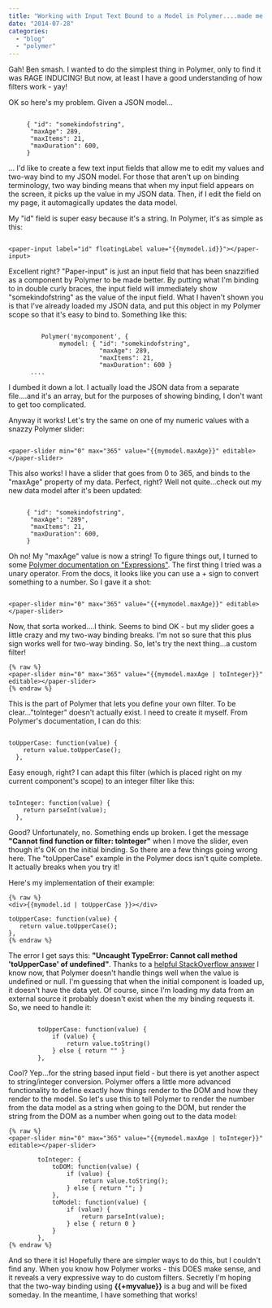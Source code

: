```yaml
---
title: "Working with Input Text Bound to a Model in Polymer....made me angry"
date: "2014-07-28"
categories:
  - "blog"
  - "polymer"
---
```


Gah! Ben smash. I wanted to do the simplest thing in Polymer, only to find it was RAGE INDUCING! But now, at least I have a good understanding of how filters work - yay!

OK so here's my problem. Given a JSON model...

```

     { "id": "somekindofstring",
      "maxAge": 289,
      "maxItems": 21,
      "maxDuration": 600,
     }
```

... I'd like to create a few text input fields that allow me to edit my values and two-way bind to my JSON model. For those that aren't up on binding terminology, two way binding means that when my input field appears on the screen, it picks up the value in my JSON data. Then, if I edit the field on my page, it automagically updates the data model.

My "id" field is super easy because it's a string. In Polymer, it's as simple as this:

```

<paper-input label="id" floatingLabel value="{{mymodel.id}}"></paper-input>
```

Excellent right? "Paper-input" is just an input field that has been snazzified as a component by Polymer to be made better. By putting what I'm binding to in double curly braces, the input field will immediately show "somekindofstring" as the value of the input field. What I haven't shown you is that I've already loaded my JSON data, and put this object in my Polymer scope so that it's easy to bind to. Something like this:

```

         Polymer('mycomponent', {
              mymodel: { "id": "somekindofstring",
                         "maxAge": 289,
                         "maxItems": 21,
                         "maxDuration": 600 }
      ....

```

I dumbed it down a lot. I actually load the JSON data from a separate file....and it's an array, but for the purposes of showing binding, I don't want to get too complicated.

Anyway it works! Let's try the same on one of my numeric values with a snazzy Polymer slider:

```

<paper-slider min="0" max="365" value="{{mymodel.maxAge}}" editable></paper-slider>
```

This also works! I have a slider that goes from 0 to 365, and binds to the "maxAge" property of my data. Perfect, right? Well not quite...check out my new data model after it's been updated:

```

     { "id": "somekindofstring",
      "maxAge": "289",
      "maxItems": 21,
      "maxDuration": 600,
     }
```

Oh no! My "maxAge" value is now a string! To figure things out, I turned to some [Polymer documentation on "Expressions"](http://www.polymer-project.org/docs/polymer/expressions.html). The first thing I tried was a unary operator. From the docs, it looks like you can use a + sign to convert something to a number. So I gave it a shot:

```

<paper-slider min="0" max="365" value="{{+mymodel.maxAge}}" editable></paper-slider>
```

Now, that sorta worked....I think. Seems to bind OK - but my slider goes a little crazy and my two-way binding breaks. I'm not so sure that this plus sign works well for two-way binding. So, let's try the next thing...a custom filter!

```
{% raw %}
<paper-slider min="0" max="365" value="{{mymodel.maxAge | toInteger}}" editable></paper-slider>
{% endraw %}
```

This is the part of Polymer that lets you define your own filter. To be clear..."toInteger" doesn't actually exist. I need to create it myself. From Polymer's documentation, I can do this:

```

toUpperCase: function(value) {
    return value.toUpperCase();
  },
```

Easy enough, right? I can adapt this filter (which is placed right on my current component's scope) to an integer filter like this:

```

toInteger: function(value) {
    return parseInt(value);
  },
```

Good? Unfortunately, no. Something ends up broken. I get the message **"Cannot find function or filter: toInteger"** when I move the slider, even though it's OK on the initial binding. So there are a few things going wrong here. The "toUpperCase" example in the Polymer docs isn't quite complete. It actually breaks when you try it!

Here's my implementation of their example:

```
{% raw %}
<div>{{mymodel.id | toUpperCase }}></div>

toUpperCase: function(value) {
   return value.toUpperCase();
},
{% endraw %}
```

The error I get says this: **"Uncaught TypeError: Cannot call method 'toUpperCase' of undefined"**. Thanks to a [helpful StackOverflow answer](http://stackoverflow.com/questions/23681366/polymer-custom-filters) I know now, that Polymer doesn't handle things well when the value is undefined or null. I'm guessing that when the initial component is loaded up, it doesn't have the data yet. Of course, since I'm loading my data from an external source it probably doesn't exist when the my binding requests it. So, we need to handle it:

```

        toUpperCase: function(value) {
            if (value) {
                return value.toString()
            } else { return "" }
        },
```

Cool? Yep...for the string based input field - but there is yet another aspect to string/integer conversion. Polymer offers a little more advanced functionality to define exactly how things render to the DOM and how they render to the model. So let's use this to tell Polymer to render the number from the data model as a string when going to the DOM, but render the string from the DOM as a number when going out to the data model:

```
{% raw %}
<paper-slider min="0" max="365" value="{{mymodel.maxAge | toInteger}}" editable></paper-slider>

        toInteger: {
            toDOM: function(value) {
                if (value) {
                    return value.toString();
                } else { return ""; }
            },
            toModel: function(value) {
                if (value) {
                    return parseInt(value);
                } else { return 0 }
            }
        },
{% endraw %}
```

And so there it is! Hopefully there are simpler ways to do this, but I couldn't find any. When you know how Polymer works - this DOES make sense, and it reveals a very expressive way to do custom filters. Secretly I'm hoping that the two-way binding using **{{+myvalue}}** is a bug and will be fixed someday. In the meantime, I have something that works!

